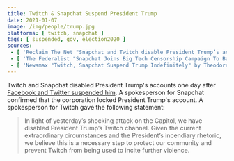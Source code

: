 ```yaml
---
title: Twitch & Snapchat Suspend President Trump
date: 2021-01-07
image: /img/people/trump.jpg
platforms: [ twitch, snapchat ]
tags: [ suspended, gov, election2020 ]
sources:
 - [ 'Reclaim The Net "Snapchat and Twitch disable President Trump’s accounts" by Christina Maas (7 Jan 2021)', 'https://reclaimthenet.org/snapchat-and-twitch-disable-president-trumps-accounts/' ]
 - [ 'The Federalist "Snapchat Joins Big Tech Censorship Campaign To Ban President Trump" by Jordan Davidson (7 Jan 2021)', 'https://thefederalist.com/2021/01/07/snapchat-joins-big-tech-censorship-campaign-to-ban-president-trump/' ]
 - [ 'Newsmax "Twitch, Snapchat Suspend Trump Indefinitely" by Theodore Bunker (7 Jan 2021)', 'https://archive.is/nlQec' ]
---
```


Twitch and Snapchat disabled President Trump's accounts one day after [Facebook
and Twitter suspended him](/events/twitter-facebook-suspend-trump/). A
spokesperson for Snapchat confirmed that the corporation locked President
Trump's account. A spokesperson for Twitch gave the following statement:

> In light of yesterday’s shocking attack on the Capitol, we have disabled
> President Trump’s Twitch channel. Given the current extraordinary
> circumstances and the President’s incendiary rhetoric, we believe this is a
> necessary step to protect our community and prevent Twitch from being used to
> incite further violence.
